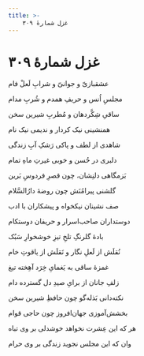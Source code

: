 ```yaml
---
title: >-
    غزل شمارهٔ ۳۰۹
---
```

# غزل شمارهٔ ۳۰۹

<div class="b" id="bn1"><div class="m1"><p>عشقبازیّ و جوانیّ و شرابِ لَعلْ فام</p></div>
<div class="m2"><p>مجلسِ اُنس و حریفِ همدم و شُربِ مدام</p></div></div>
<div class="b" id="bn2"><div class="m1"><p>ساقیِ شِکَّردهان و مُطربِ شیرین سخن</p></div>
<div class="m2"><p>همنشینی نیک کردار و ندیمی نیک نام</p></div></div>
<div class="b" id="bn3"><div class="m1"><p>شاهدی از لطف و پاکی رَشکِ آبِ زندگی</p></div>
<div class="m2"><p>دلبری در حُسن و خوبی غیرتِ ماهِ تمام</p></div></div>
<div class="b" id="bn4"><div class="m1"><p>بَزمگاهی دلنِشان، چون قصرِ فردوسِ بَرین</p></div>
<div class="m2"><p>گلشنی پیرامُنَش چون روضهٔ دارُالسَّلام</p></div></div>
<div class="b" id="bn5"><div class="m1"><p>صف نشینان نیکخواه و پیشکاران با ادب</p></div>
<div class="m2"><p>دوستداران صاحب‌اسرار و حریفان دوستکام</p></div></div>
<div class="b" id="bn6"><div class="m1"><p>بادهٔ گلرنگِ تلخِ تیزِ خوشخوارِ سَبُک</p></div>
<div class="m2"><p>نُقلَش از لَعلِ نگار و نَقلَش از یاقوتِ خام</p></div></div>
<div class="b" id="bn7"><div class="m1"><p>غمزهٔ ساقی به یَغمایِ خِرَد آهِخته تیغ</p></div>
<div class="m2"><p>زلفِ جانان از برایِ صیدِ دل گسترده دام</p></div></div>
<div class="b" id="bn8"><div class="m1"><p>نکته‌دانی بَذله‌گو چون حافظِ شیرین سخن</p></div>
<div class="m2"><p>بخشش‌آموزی جهان‌افروز چون حاجی قوام</p></div></div>
<div class="b" id="bn9"><div class="m1"><p>هر که این عِشرت نخواهد خوشدلی بر وی تباه</p></div>
<div class="m2"><p>وان که این مجلس نجوید زندگی بر وی حرام</p></div></div>